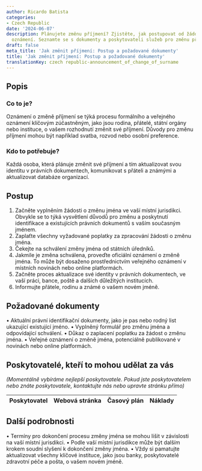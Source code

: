 ```yaml
---
author: Ricardo Batista
categories:
- Czech Republic
date: '2024-06-07'
description: Plánujete změnu příjmení? Zjistěte, jak postupovat od žádosti až po oficiální
  oznámení. Seznamte se s dokumenty a poskytovateli služeb pro změnu příjmení.
draft: false
meta_title: 'Jak změnit příjmení: Postup a požadované dokumenty'
title: 'Jak změnit příjmení: Postup a požadované dokumenty'
translationKey: czech republic-announcement_of_change_of_surname
---
```



## Popis
### Co to je?
Oznámení o změně příjmení se týká procesu formálního a veřejného oznámení klíčovým zúčastněným, jako jsou rodina, přátelé, státní orgány nebo instituce, o vašem rozhodnutí změnit své příjmení. Důvody pro změnu příjmení mohou být například svatba, rozvod nebo osobní preference.

### Kdo to potřebuje?
Každá osoba, která plánuje změnit své příjmení a tím aktualizovat svou identitu v právních dokumentech, komunikovat s přáteli a známými a aktualizovat databáze organizací.

## Postup
1. Začněte vyplněním žádosti o změnu jména ve vaší místní jurisdikci. Obvykle se to týká vysvětlení důvodů pro změnu a poskytnutí identifikace a existujících právních dokumentů s vaším současným jménem.
2. Zaplaťte všechny vyžadované poplatky za zpracování žádosti o změnu jména.
3. Čekejte na schválení změny jména od státních úředníků.
4. Jakmile je změna schválena, proveďte oficiální oznámení o změně jména. To může být dosaženo prostřednictvím veřejného oznámení v místních novinách nebo online platformách.
5. Začněte proces aktualizace své identity v právních dokumentech, ve vaší práci, bance, poště a dalších důležitých institucích.
6. Informujte přátele, rodinu a známé o vašem novém jméně.

## Požadované dokumenty
• Aktuální právní identifikační dokumenty, jako je pas nebo rodný list ukazující existující jméno.
• Vyplněný formulář pro změnu jména a odpovídající schválení.
• Důkaz o zaplacení poplatku za žádost o změnu jména.
• Veřejné oznámení o změně jména, potenciálně publikované v novinách nebo online platformách.

## Poskytovatelé, kteří to mohou udělat za vás

_(Momentálně vybíráme nejlepší poskytovatele. Pokud jste poskytovatelem nebo znáte poskytovatele, kontaktujte nás nebo upravte stránku přímo)_

| Poskytovatel    |     Webová stránka  |     Časový plán   |      Náklady    |
| --------------- | --------------- |  :-------------: | :-------------: |


## Další podrobnosti
• Termíny pro dokončení procesu změny jména se mohou lišit v závislosti na vaší místní jurisdikci.
• Podle vaší místní jurisdikce může být dalším krokem soudní slyšení k dokončení změny jména.
• Vždy si pamatujte aktualizovat všechny klíčové instituce, jako jsou banky, poskytovatelé zdravotní péče a pošta, o vašem novém jméně.
